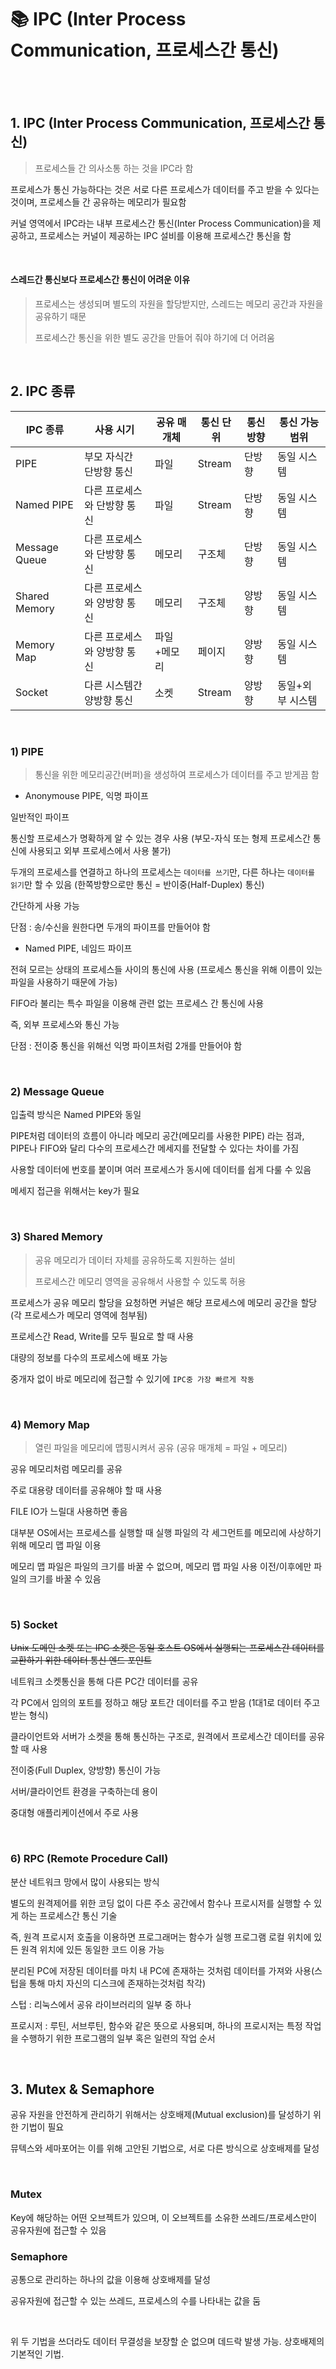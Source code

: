 # 📚 IPC (Inter Process Communication, 프로세스간 통신)

<br>

<br>

## 1. IPC (Inter Process Communication, 프로세스간 통신)

> 프로세스들 간 의사소통 하는 것을 IPC라 함

프로세스가 통신 가능하다는 것은 서로 다른 프로세스가 데이터를 주고 받을 수 있다는 것이며, 프로세스들 간 공유하는 메모리가 필요함

커널 영역에서 IPC라는 내부 프로세스간 통신(Inter Process Communication)을 제공하고, 프로세스는 커널이 제공하는 IPC 설비를 이용해 프로세스간 통신을 함

<br>

#### 스레드간 통신보다 프로세스간 통신이 어려운 이유

> 프로세스는 생성되며 별도의 자원을 할당받지만, 스레드는 메모리 공간과 자원을 공유하기 때문
>
> 프로세스간 통신을 위한 별도 공간을 만들어 줘야 하기에 더 어려움

<br>

## 2. IPC 종류

| IPC 종류      | 사용 시기                   | 공유 매개체 | 통신 단위 | 통신 방향 | 통신 가능 범위   |
| ------------- | --------------------------- | ----------- | --------- | --------- | ---------------- |
| PIPE          | 부모 자식간 단방향 통신     | 파일        | Stream    | 단방향    | 동일 시스템      |
| Named PIPE    | 다른 프로세스와 단방향 통신 | 파일        | Stream    | 단방향    | 동일 시스템      |
| Message Queue | 다른 프로세스와 단방향 통신 | 메모리      | 구조체    | 단방향    | 동일 시스템      |
| Shared Memory | 다른 프로세스와 양방향 통신 | 메모리      | 구조체    | 양방향    | 동일 시스템      |
| Memory Map    | 다른 프로세스와 양방향 통신 | 파일+메모리 | 페이지    | 양방향    | 동일 시스템      |
| Socket        | 다른 시스템간 양방향 통신   | 소켓        | Stream    | 양방향    | 동일+외부 시스템 |

<br>

### 1) PIPE

> 통신을 위한 메모리공간(버퍼)을 생성하여 프로세스가 데이터를 주고 받게끔 함

- Anonymouse PIPE, 익명 파이프

일반적인 파이프

통신할 프로세스가 명확하게 알 수 있는 경우 사용 (부모-자식 또는 형제 프로세스간 통신에 사용되고 외부 프로세스에서 사용 불가)

두개의 프로세스를 연결하고 하나의 프로세스는 `데이터를 쓰기`만, 다른 하나는 `데이터를 읽기`만 할 수 있음 (한쪽방향으로만 통신 = 반이중(Half-Duplex) 통신)

간단하게 사용 가능

단점 : 송/수신을 원한다면 두개의 파이프를 만들어야 함

- Named PIPE, 네임드 파이프

전혀 모르는 상태의 프로세스들 사이의 통신에 사용 (프로세스 통신을 위해 이름이 있는 파일을 사용하기 때문에 가능)

FIFO라 불리는 특수 파일을 이용해 관련 없는 프로세스 간 통신에 사용

즉, 외부 프로세스와 통신 가능

단점 : 전이중 통신을 위해선 익명 파이프처럼 2개를 만들어야 함

<br>

### 2) Message Queue

입출력 방식은 Named PIPE와 동일

PIPE처럼 데이터의 흐름이 아니라 메모리 공간(메모리를 사용한 PIPE) 라는 점과, PIPE나 FIFO와 달리 다수의 프로세스간 메세지를 전달할 수 있다는 차이를 가짐

사용할 데이터에 번호를 붙이며 여러 프로세스가 동시에 데이터를 쉽게 다룰 수 있음

메세지 접근을 위해서는 key가 필요

<br>

### 3) Shared Memory

> 공유 메모리가 데이터 자체를 공유하도록 지원하는 설비
>
> 프로세스간 메모리 영역을 공유해서 사용할 수 있도록 허용

프로세스가 공유 메모리 할당을 요청하면 커널은 해당 프로세스에 메모리 공간을 할당 (각 프로세스가 메모리 영역에 첨부됨)

프로세스간 Read, Write를 모두 필요로 할 때 사용

대량의 정보를 다수의 프로세스에 배포 가능

중개자 없이 바로 메모리에 접근할 수 있기에 `IPC중 가장 빠르게 작동`

<br>

### 4) Memory Map

> 열린 파일을 메모리에 맵핑시켜서 공유 (공유 매개체 = 파일 + 메모리)

공유 메모리처럼 메모리를 공유

주로 대용량 데이터를 공유해야 할 때 사용

FILE IO가 느릴대 사용하면 좋음

대부분 OS에서는 프로세스를 실행할 때 실행 파일의 각 세그먼트를 메모리에 사상하기 위해 메모리 맵 파일 이용

메모리 맵 파일은 파일의 크기를 바꿀 수 없으며, 메모리 맵 파일 사용 이전/이후에만 파일의 크기를 바꿀 수 있음

<br>

### 5) Socket

~~Unix 도메인 소켓 또는 IPC 소켓은 동일 호스트 OS에서 실행되는 프로세스간 데이터를 교환하기 위한 데이터 통신 엔드 포인트~~

네트워크 소켓통신을 통해 다른 PC간 데이터를 공유

각 PC에서 임의의 포트를 정하고 해당 포트간 데이터를 주고 받음 (1대1로 데이터 주고받는 형식)

클라이언트와 서버가 소켓을 통해 통신하는 구조로, 원격에서 프로세스간 데이터를 공유할 때 사용

전이중(Full Duplex, 양방향) 통신이 가능

서버/클라이언트 환경을 구축하는데 용이

중대형 애플리케이션에서 주로 사용

<br>

### 6) RPC (Remote Procedure Call)

분산 네트워크 망에서 많이 사용되는 방식

별도의 원격제어를 위한 코딩 없이 다른 주소 공간에서 함수나 프로시저를 실행할 수 있게 하는 프로세스간 통신 기술

즉, 원격 프로시저 호출을 이용하면 프로그래머는 함수가 실행 프로그램 로컬 위치에 있든 원격 위치에 있든 동일한 코드 이용 가능

분리된 PC에 저장된 데이터를 마치 내 PC에 존재하는 것처럼 데이터를 가져와 사용(스텁을 통해 마치 자신의 디스크에 존재하는것처럼 착각)

스텁 : 리눅스에서 공유 라이브러리의 일부 중 하나

프로시저 : 루틴, 서브루틴, 함수와 같은 뜻으로 사용되며, 하나의 프로시저는 특정 작업을 수행하기 위한 프로그램의 일부 혹은 일련의 작업 순서

<br>

## 3. Mutex & Semaphore

공유 자원을 안전하게 관리하기 위해서는 상호배제(Mutual exclusion)를 달성하기 위한 기법이 필요

뮤텍스와 세마포어는 이를 위해 고안된 기법으로, 서로 다른 방식으로 상호배제를 달성

<br>

### Mutex

Key에 해당하는 어떤 오브젝트가 있으며, 이 오브젝트를 소유한 쓰레드/프로세스만이 공유자원에 접근할 수 있음

### Semaphore

공통으로 관리하는 하나의 값을 이용해 상호배제를 달성

공유자원에 접근할 수 있는 쓰레드, 프로세스의 수를 나타내는 값을 둠

<br>

위 두 기법을 쓰더라도 데이터 무결성을 보장할 순 없으며 데드락 발생 가능. 상호배제의 기본적인 기법.
